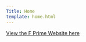 ```yaml
---
Title: Home
template: home.html
---
```


[View the F Prime Website here](https://fprime.jpl.nasa.gov/dev/fprime-website-mkdocs-dev-gh-pages/latest/)